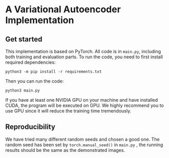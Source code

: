 # A Variational Autoencoder Implementation

## Get started

This implementation is based on PyTorch. All code is in `main.py`, including both training and evaluation parts. To run the code, you need to first install required dependencies:

```shell
python3 -m pip install -r requirements.txt
```

Then you can run the code:

```shell
python3 main.py
```

If you have at least one NVIDIA GPU on your machine and have installed CUDA, the program will be executed on GPU. We highly recommend you to use GPU since it will reduce the training time tremendously.

## Reproducibility

We have tried many different random seeds and chosen a good one. The random seed has been set by `torch.manual_seed()` in `main.py` , the running results should be the same as the demonstrated images.
